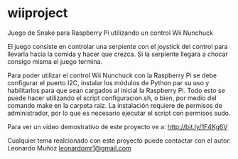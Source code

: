 # wiiproject
Juego de Snake para Raspberry Pi utilizando un control Wii Nunchuck

El juego consiste en controlar una serpiente con el joystick del control para llevarla hacia la comida y hacer que crezca. Si la serpiente llegara a chocar consigo misma el juego termina.

Para poder utilizar el control Wii Nunchuck con la Raspberry Pi se debe configurar el puerto I2C, instalar los módulos de Python par su uso y habilitarlos para que sean cargados al inicial la Raspberry Pi. Todo esto se puede hacer utilizando el script configuracion.sh, o bien, por medio del comando make en la carpeta raíz. La instalación requiere de permisos de administrador, por lo que es necesario ejecutar el script con permisos sudo.

Para ver un video demostrativo de este proyecto ve a:
http://bit.ly/1F4Kg6V

Cualquier tema realcionado con este proyecto puede contactar con el autor:
Leonardo Muñoz
leonardomr1@gmail.com
